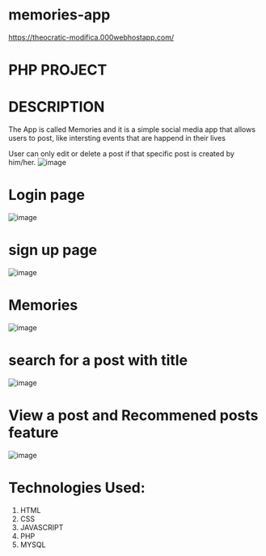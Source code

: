 # memories-app
https://theocratic-modifica.000webhostapp.com/

# PHP PROJECT

# DESCRIPTION

The App is called Memories and it is a simple social media app that allows users to post, like intersting events that are happend in their lives
 
User can only edit or delete a post if that specific post is created by him/her.
![image](https://user-images.githubusercontent.com/78521151/123032456-9aadbd80-d403-11eb-920b-e3aeffba6bee.png)

# Login page
![image](https://user-images.githubusercontent.com/78521151/122956564-be8ae800-d39e-11eb-859c-4411a64d7522.png)

# sign up page
![image](https://user-images.githubusercontent.com/78521151/122956659-d2cee500-d39e-11eb-8bcf-1474e5d5b384.png)

# Memories
![image](https://user-images.githubusercontent.com/78521151/122956951-175a8080-d39f-11eb-8c24-162b28a91bcb.png)

# search for a post with title
![image](https://user-images.githubusercontent.com/78521151/123069679-a2d02200-d430-11eb-976e-0bb54280ec8e.png)

# View a post and Recommened posts feature
![image](https://user-images.githubusercontent.com/78521151/123069609-8e8c2500-d430-11eb-8eb0-63ab9dd2c559.png)


# Technologies Used:

1. HTML
2. CSS
3. JAVASCRIPT
4. PHP
5. MYSQL
